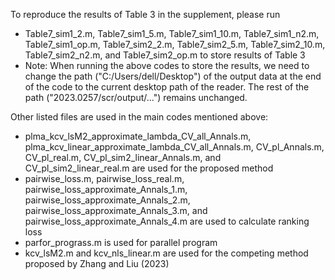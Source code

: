 To reproduce the results of Table 3 in the supplement, please run

- Table7_sim1_2.m, Table7_sim1_5.m, Table7_sim1_10.m, Table7_sim1_n2.m, Table7_sim1_op.m, Table7_sim2_2.m, Table7_sim2_5.m, Table7_sim2_10.m, Table7_sim2_n2.m, and Table7_sim2_op.m to store results of Table 3
- Note: When running the above codes to store the results, we need to change the path ("C:/Users/dell/Desktop") of the output data at the end of the code to the current desktop path of the reader. The rest of the path ("2023.0257/scr/output/...") remains unchanged.

Other listed files are used in the main codes mentioned above:

- plma_kcv_lsM2_approximate_lambda_CV_all_Annals.m, plma_kcv_linear_approximate_lambda_CV_all_Annals.m, CV_pl_Annals.m, CV_pl_real.m, CV_pl_sim2_linear_Annals.m, and CV_pl_sim2_linear_real.m are used for the proposed method
- pairwise_loss.m, pairwise_loss_real.m, pairwise_loss_approximate_Annals_1.m, pairwise_loss_approximate_Annals_2.m, pairwise_loss_approximate_Annals_3.m, and pairwise_loss_approximate_Annals_4.m are used to calculate ranking loss
- parfor_prograss.m is used for parallel program
- kcv_lsM2.m and kcv_nls_linear.m are used for the competing method proposed by Zhang and Liu (2023)
